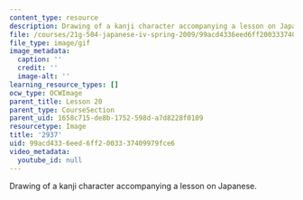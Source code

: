 ```yaml
---
content_type: resource
description: Drawing of a kanji character accompanying a lesson on Japanese.
file: /courses/21g-504-japanese-iv-spring-2009/99acd4336eed6ff2003337409979fce6_2937.gif
file_type: image/gif
image_metadata:
  caption: ''
  credit: ''
  image-alt: ''
learning_resource_types: []
ocw_type: OCWImage
parent_title: Lesson 20
parent_type: CourseSection
parent_uid: 1658c715-de8b-1752-598d-a7d8228f0109
resourcetype: Image
title: '2937'
uid: 99acd433-6eed-6ff2-0033-37409979fce6
video_metadata:
  youtube_id: null
---
```

Drawing of a kanji character accompanying a lesson on Japanese.

